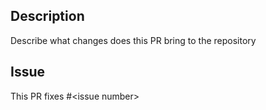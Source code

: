 ## Description

Describe what changes does this PR bring to the repository

## Issue

This PR fixes #\<issue number>